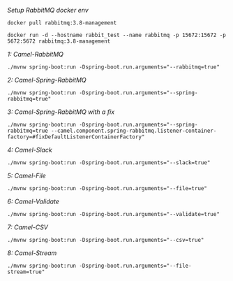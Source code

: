 *Setup RabbitMQ docker env*

`docker pull rabbitmq:3.8-management`

`docker run -d --hostname rabbit_test --name rabbitmq -p 15672:15672 -p 5672:5672 rabbitmq:3.8-management`


*1: Camel-RabbitMQ*

`./mvnw spring-boot:run -Dspring-boot.run.arguments="--rabbitmq=true"`

*2: Camel-Spring-RabbitMQ*

`./mvnw spring-boot:run -Dspring-boot.run.arguments="--spring-rabbitmq=true"`

*3: Camel-Spring-RabbitMQ with a fix*

`./mvnw spring-boot:run -Dspring-boot.run.arguments="--spring-rabbitmq=true --camel.component.spring-rabbitmq.listener-container-factory=#fixDefaultListenerContainerFactory"`

*4: Camel-Slack*

`./mvnw spring-boot:run -Dspring-boot.run.arguments="--slack=true"`

*5: Camel-File*

`./mvnw spring-boot:run -Dspring-boot.run.arguments="--file=true"`

*6: Camel-Validate*

`./mvnw spring-boot:run -Dspring-boot.run.arguments="--validate=true"`

*7: Camel-CSV*

`./mvnw spring-boot:run -Dspring-boot.run.arguments="--csv=true"`

*8: Camel-Stream*

`./mvnw spring-boot:run -Dspring-boot.run.arguments="--file-stream=true"`
